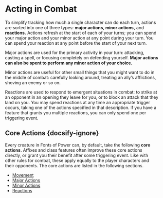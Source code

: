 # Acting in Combat
To simplify tracking how much a single character can do each turn, actions are sorted into one of three types: **major actions, minor actions,** and **reactions.** Actions refresh at the start of each of your turns; you can spend your major action and your minor action at any point during your turn. You can spend your reaction at any point before the start of your next turn.

Major actions are used for the primary activity in your turn: attacking, casting a spell, or focusing completely on defending yourself. **Major actions can also be spent to perform any minor action of your choice.**

Minor actions are useful for other small things that you might want to do in the middle of combat: carefully looking around, treating an ally’s afflictions, shoving an enemy or so on.

Reactions are used to respond to emergent situations in combat: to strike at an opponent in an opening they leave for you, or to block an attack that they land on you. You may spend reactions at any time an appropriate trigger occurs, taking one of the actions specified in that description. If you have a feature that grants you multiple reactions, you can only spend one per triggering event.

## Core Actions {docsify-ignore}
Every creature in Fonts of Power can, by default, take the following **core actions.** Affixes and class features often improve these core actions directly, or grant you their benefit after some triggering event. Like with other rules for combat, these apply equally to the player characters and their opponents. The core actions are listed in the following sections.
* [Movement](rules/combat/acting-in-combat/movement.md)
* [Major Actions](rules/combat/acting-in-combat/major-actions.md)
* [Minor Actions](rules/combat/acting-in-combat/minor-actions.md)
* [Reactions](rules/combat/acting-in-combat/reactions.md)
